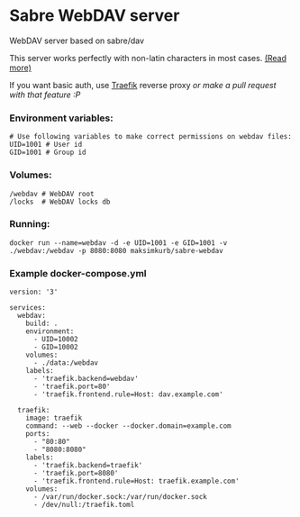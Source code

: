 # Sabre WebDAV server
WebDAV server based on sabre/dav

This server works perfectly with non-latin characters in most cases.
[(Read more)](http://sabre.io/dav/character-encoding/) 

If you want basic auth, use [Traefik](https://hub.docker.com/_/traefik/) reverse proxy *or make a pull request with that feature :P*

### Environment variables:
```
# Use following variables to make correct permissions on webdav files:
UID=1001 # User id
GID=1001 # Group id
```


### Volumes:
```
/webdav # WebDAV root
/locks  # WebDAV locks db
```
### Running:
```
docker run --name=webdav -d -e UID=1001 -e GID=1001 -v ./webdav:/webdav -p 8080:8080 maksimkurb/sabre-webdav
```
### Example docker-compose.yml
```
version: '3'

services:
  webdav:
    build: .
    environment:
      - UID=10002
      - GID=10002
    volumes:
      - ./data:/webdav
    labels:
      - 'traefik.backend=webdav'
      - 'traefik.port=80'
      - 'traefik.frontend.rule=Host: dav.example.com'

  traefik:
    image: traefik
    command: --web --docker --docker.domain=example.com
    ports:
      - "80:80"
      - "8080:8080"
    labels:
      - 'traefik.backend=traefik'
      - 'traefik.port=8080'
      - 'traefik.frontend.rule=Host: traefik.example.com'
    volumes:
      - /var/run/docker.sock:/var/run/docker.sock
      - /dev/null:/traefik.toml
```
